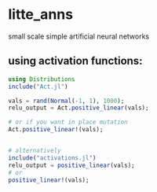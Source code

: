 # litte_anns
small scale simple artificial neural networks


## using activation functions:

```julia
using Distributions
include("Act.jl")

vals = rand(Normal(-1, 1), 1000);
relu_output = Act.positive_linear(vals);

# or if you want in place mutation
Act.positive_linear!(vals);


# alternatively 
include("activations.jl")
relu_output = positive_linear(vals);
# or
positive_linear!(vals);
```
